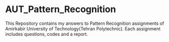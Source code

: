# AUT_Pattern_Recognition

This Repository contains my answers to Pattern Recognition assignments of Amirkabir University of Technology(Tehran Polytechnic). Each assignment includes questions, codes and a report.
